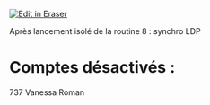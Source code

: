 <p><a target="_blank" href="https://app.eraser.io/workspace/5F3jToErxhzNiRBHXTXI" id="edit-in-eraser-github-link"><img alt="Edit in Eraser" src="https://firebasestorage.googleapis.com/v0/b/second-petal-295822.appspot.com/o/images%2Fgithub%2FOpen%20in%20Eraser.svg?alt=media&amp;token=968381c8-a7e7-472a-8ed6-4a6626da5501"></a></p>

Après lancement isolé de la routine 8 : synchro LDP

# Comptes désactivés :
737 Vanessa Roman





<!--- Eraser file: https://app.eraser.io/workspace/5F3jToErxhzNiRBHXTXI --->